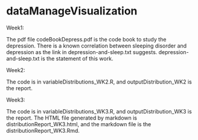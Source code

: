 # dataManageVisualization
Week1:

The pdf file codeBookDepress.pdf is the code book to study the depression.
There is a known correlation between sleeping disorder and depression as the link in depression-and-sleep.txt suggests.
depression-and-sleep.txt is the statement of this work. 

Week2:

The code is in variableDistributions_WK2.R, and outputDistribution_WK2 is the report.

Week3:

The code is in variableDistributions_WK3.R, and outputDistribution_WK3 is the report. The HTML file generated by markdown is distributionReport_WK3.html, and the markdown file is the distributionReport_WK3.Rmd. 
